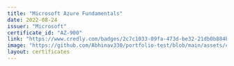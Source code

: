 ```yaml
---
title: "Microsoft Azure Fundamentals"
date: 2022-08-24
issuer: "Microsoft"
certificate_id: "AZ-900"
link: "https://www.credly.com/badges/2c7c1033-09fa-473d-be32-21db0b884bd6/linked_in_profile"
image: "https://github.com/Abhinav330/portfolio-test/blob/main/assets/certificates/DP900.png"
layout: certificates
---
```




